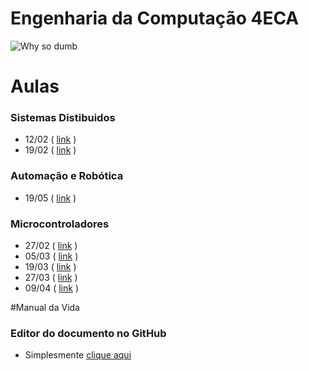 # Engenharia da Computação 4ECA

![Why so dumb](http://www.quickmeme.com/img/8d/8d1947543472bfc6f16753ccd2062da73a8db478dcd9e09a609756e122d856fb.jpg)

# Aulas
### Sistemas Distibuidos
- 12/02 ( [link](https://github.com/pedrotk/FIAP-4ECA/blob/master/Sistemas-Distribuidos/12-02%20-%20Quadro%20Branco.md) )
- 19/02 ( [link](https://github.com/pedrotk/FIAP-4ECA/blob/master/Sistemas-Distribuidos/19-02%20-%20Quadro%20Branco.md) )

### Automação e Robótica
- 19/05 ( [link](https://github.com/pedrotk/FIAP-4ECA/blob/master/Automacao-e-robotica/2015-05-19%20-%20NAC%20Grupo.md) )

### Microcontroladores
- 27/02 ( [link](https://github.com/pedrotk/FIAP-4ECA/blob/master/Microcontroladores/2015-02-27%20-%20Quadro%20Branco.md) )
- 05/03 ( [link](https://github.com/pedrotk/FIAP-4ECA/blob/master/Microcontroladores/2015-03-05%20-%20Quadro%20Branco.md) )
- 19/03 ( [link](https://github.com/pedrotk/FIAP-4ECA/blob/master/Microcontroladores/2015-03-19%20-%20Quadro%20Branco.md) )
- 27/03 ( [link](https://github.com/pedrotk/FIAP-4ECA/blob/master/Microcontroladores/2015-03-27%20-%20Quadro%20Branco.md) )
- 09/04 ( [link](https://github.com/pedrotk/FIAP-4ECA/blob/master/Microcontroladores/2015-04-09%20-%20Quadro%20Branco.md) )


#Manual da Vida

### Editor do documento no GitHub

- Simplesmente [clique aqui](http://dillinger.io/)
